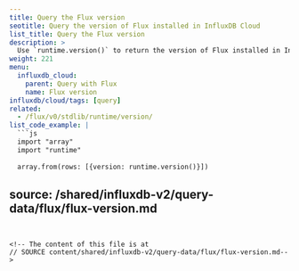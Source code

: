 ```yaml
---
title: Query the Flux version
seotitle: Query the version of Flux installed in InfluxDB Cloud
list_title: Query the Flux version
description: >
  Use `runtime.version()` to return the version of Flux installed in InfluxDB Cloud.
weight: 221
menu:
  influxdb_cloud:
    parent: Query with Flux
    name: Flux version
influxdb/cloud/tags: [query]
related:
  - /flux/v0/stdlib/runtime/version/
list_code_example: |
  ```js
  import "array"
  import "runtime"
  
  array.from(rows: [{version: runtime.version()}])
  ```
source: /shared/influxdb-v2/query-data/flux/flux-version.md
---
```


<!-- The content of this file is at 
// SOURCE content/shared/influxdb-v2/query-data/flux/flux-version.md-->
